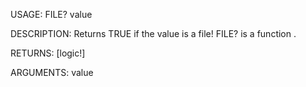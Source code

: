 USAGE:
     FILE? value 

DESCRIPTION:
     Returns TRUE if the value is a file!
     FILE? is a function .

RETURNS: [logic!]

ARGUMENTS:
    value
